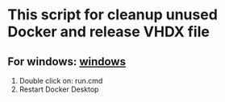 # This script for cleanup unused Docker and release VHDX file

## For windows: [windows](window_script.ps1)

1. Double click on: run.cmd
2. Restart Docker Desktop
